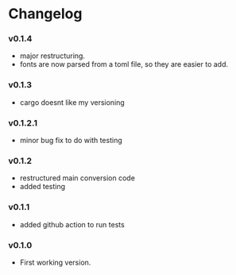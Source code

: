 # Changelog

### v0.1.4
 - major restructuring.
 - fonts are now parsed from a toml file, so they are easier to add.

### v0.1.3
 - cargo doesnt like my versioning

### v0.1.2.1
 - minor bug fix to do with testing

### v0.1.2
 - restructured main conversion code
 - added testing

### v0.1.1
 - added github action to run tests

### v0.1.0
 - First working version.
